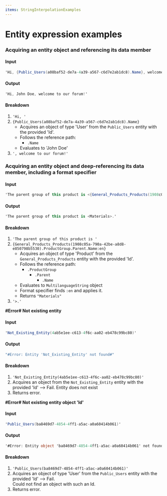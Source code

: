 ```yaml
---
items: StringInterpolationExamples
---
```


# Entity expression examples

### Acquiring an entity object and referencing its data member

#### Input
```cs
'Hi, {Public_Users(a08baf52-de7a-4a39-a567-c6d7e2ab1dc8).Name}, welcome to our forum!'
```
#### Output
```cs
'Hi, John Doe, welcome to our forum!'
```

#### Breakdown
1. `'Hi, '`
2. `{Public_Users(a08baf52-de7a-4a39-a567-c6d7e2ab1dc8).Name}`
    * Acquires an object of type 'User' from the `Public_Users` entity with the provided 'Id'.
    * Follows the reference path:
        * `.Name`
    * Evaluates to 'John Doe'
3. `', welcome to our forum!'`

### Acquiring an entity object and deep-referencing its data member, including a format specifier

#### Input
```cs
'The parent group of this product is <{General_Products_Products(1908c05a-790a-42be-a8d8-e850798b5530).ProductGroup.Parent.Name:en}>.'
```
#### Output
```cs
'The parent group of this product is <Materials>.'
```

#### Breakdown
1. `'The parent group of this product is '`
2. `{General_Products_Products(1908c05a-790a-42be-a8d8-e850798b5530).ProductGroup.Parent.Name:en}`
    * Acquires an object of type 'Product' from the `General_Products_Products` entity with the provided 'Id'.
    * Follows the reference path:
        * `.ProductGroup`
            * `.Parent`
                * `.Name`
    * Evaluates to `MultilanguageString` object
    * Format specifier finds `:en` and applies it.
    * Returns  `"Materials"`
3. `'>.'`

**#Error# Not existing entity**

#### Input
```cs
'Not_Existing_Entity(4ab5e1ee-c613-4f6c-aa02-eb478c99bc80)'
```

#### Output
```cs
"#Error: Entity 'Not_Existing_Entity' not found#"
```

#### Breakdown
1. `'Not_Existing_Entity(4ab5e1ee-c613-4f6c-aa02-eb478c99bc80)'`
2. Acquires an object from the `Not_Existing_Entity` entity with the provided 'Id' --> Fail. Entity does not exist
3. Returns error.

**#Error# Not existing entity object 'Id'**

#### Input
```cs
'Public_Users(ba8469d7-4854-4ff1-a5ac-a0a60414b061)'
```

#### Output
```cs
'#Error: Entity object 'ba8469d7-4854-4ff1-a5ac-a0a60414b061' not found#'
```

#### Breakdown
1. `'Public_Users(ba8469d7-4854-4ff1-a5ac-a0a60414b061)'`
2. Acquires an object of type 'User' from the `Public_Users` entity with the provided 'Id' --> Fail. <br> Could not find an object with such an Id.
3. Returns error.    
